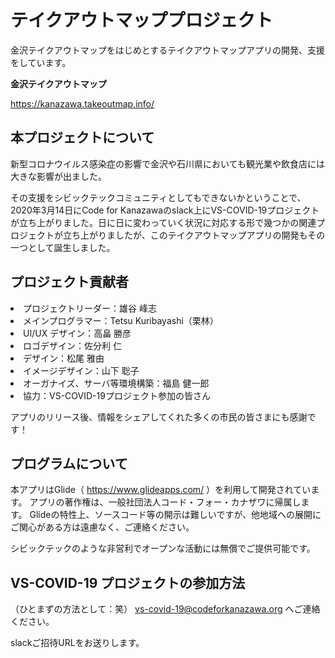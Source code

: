 # テイクアウトマッププロジェクト
金沢テイクアウトマップをはじめとするテイクアウトマップアプリの開発、支援をしています。

<b>金沢テイクアウトマップ</b>

https://kanazawa.takeoutmap.info/

## 本プロジェクトについて
新型コロナウイルス感染症の影響で金沢や石川県においても観光業や飲食店には大きな影響が出ました。

その支援をシビックテックコミュニティとしてもできないかということで、2020年3月14日にCode for Kanazawaのslack上にVS-COVID-19プロジェクトが立ち上がりました。日に日に変わっていく状況に対応する形で幾つかの関連プロジェクトが立ち上がりましたが、このテイクアウトマップアプリの開発もその一つとして誕生しました。

## プロジェクト貢献者
<li> プロジェクトリーダー：雄谷 峰志 </li>
<li> メインプログラマー：Tetsu Kuribayashi（栗林） </li>
<li> UI/UX デザイン：高畠 勝彦 </li>
<li> ロゴデザイン：佐分利 仁 </li>
<li> デザイン：松尾 雅由 </li>
<li> イメージデザイン：山下 聡子 </li>
<li> オーガナイズ、サーバ等環境構築：福島 健一郎 </li>
<li> 協力：VS-COVID-19プロジェクト参加の皆さん </li>

アプリのリリース後、情報をシェアしてくれた多くの市民の皆さまにも感謝です！

## プログラムについて
本アプリはGlide（ https://www.glideapps.com/ ）を利用して開発されています。
アプリの著作権は、一般社団法人コード・フォー・カナザワに帰属します。
Glideの特性上、ソースコード等の開示は難しいですが、他地域への展開にご関心がある方は遠慮なく、ご連絡ください。

シビックテックのような非営利でオープンな活動には無償でご提供可能です。

## VS-COVID-19 プロジェクトの参加方法
（ひとまずの方法として：笑） vs-covid-19@codeforkanazawa.org へご連絡ください。

slackご招待URLをお送りします。